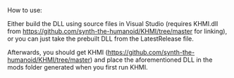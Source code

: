 How to use:


Either build the DLL using source files in Visual Studio (requires KHMI.dll from https://github.com/synth-the-humanoid/KHMI/tree/master for linking), or you can just take the prebuilt DLL from the LatestRelease file.

Afterwards, you should get KHMI (https://github.com/synth-the-humanoid/KHMI/tree/master) and place the aforementioned DLL in the mods folder generated when you first run KHMI.
